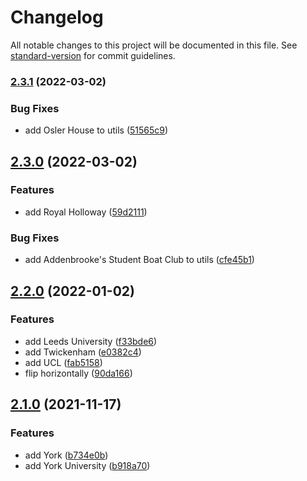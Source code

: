 # Changelog

All notable changes to this project will be documented in this file. See [standard-version](https://github.com/conventional-changelog/standard-version) for commit guidelines.

### [2.3.1](https://github.com/johnwalley/react-rowing-blades/compare/v2.3.0...v2.3.1) (2022-03-02)


### Bug Fixes

* add Osler House to utils ([51565c9](https://github.com/johnwalley/react-rowing-blades/commit/51565c9a6de88b4e44677f8f3d48664e796f8132))

## [2.3.0](https://github.com/johnwalley/react-rowing-blades/compare/v2.2.0...v2.3.0) (2022-03-02)


### Features

* add Royal Holloway ([59d2111](https://github.com/johnwalley/react-rowing-blades/commit/59d21115469c04f8dead54c441109c9f2243e33e))


### Bug Fixes

* add Addenbrooke's Student Boat Club to utils ([cfe45b1](https://github.com/johnwalley/react-rowing-blades/commit/cfe45b18dfa4aeeee982cae4ef95d38e4f86de90))

## [2.2.0](https://github.com/johnwalley/react-rowing-blades/compare/v2.1.0...v2.2.0) (2022-01-02)


### Features

* add Leeds University ([f33bde6](https://github.com/johnwalley/react-rowing-blades/commit/f33bde66dceff2bee3ab91eb37c017a3df697062))
* add Twickenham ([e0382c4](https://github.com/johnwalley/react-rowing-blades/commit/e0382c48be0dc371bd147259a4df1ab2f316f6e7))
* add UCL ([fab5158](https://github.com/johnwalley/react-rowing-blades/commit/fab515864530f7fd45581e60553832576931e86b))
* flip horizontally ([90da166](https://github.com/johnwalley/react-rowing-blades/commit/90da1664c0fc21dab4a6aeb167ef87ac99f65287))

## [2.1.0](https://github.com/johnwalley/react-rowing-blades/compare/v2.0.0...v2.1.0) (2021-11-17)


### Features

* add York ([b734e0b](https://github.com/johnwalley/react-rowing-blades/commit/b734e0b3734dece591186a81ced781d1852310bd))
* add York University ([b918a70](https://github.com/johnwalley/react-rowing-blades/commit/b918a70ec6a82cd36c6fb100c7ddba1efc5f0ec9))
